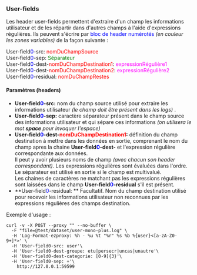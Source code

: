 ### User-fields ###

Les header user-fields permettent d'extraire d'un champ les informations utilisateur et de les répartir dans d'autres champs à l'aide d'expressions régulières.
Ils peuvent s'écrire par <span style="color: blue">bloc de header numérotés</span> *(en couleur les zones variables)* de la façon suivante :

User-field<span style="color: blue">0</span>-src: <span style="color: red">nomDuChampSource</span></br>
User-field<span style="color: blue">0</span>-sep: <span style="color: green">Séparateur</span></br>
User-field<span style="color: blue">0</span>-dest-<span style="color: red">nomDuChampDestination1</span>: <span style="color: magenta">expressionRégulière1</span></br>
User-field<span style="color: blue">0</span>-dest-<span style="color: red">nomDuChampDestination2</span>: <span style="color: magenta">expressionRégulière2</span></br>
User-field<span style="color: blue">0</span>-residual: <span style="color: red">nomDuChampRestes</span></br>

#### Paramètres (headers) ####

-   **User-field<span style="color: blue">0</span>-src:** nom du champ source utilisé pour extraire les informations utilisateur *(le champ doit être présent dans les logs)* .
-   **User-field<span style="color: blue">0</span>-sep:** caractère séparateur présent dans le champ source des informations utilisateur et qui sépare ces informations *(on utilisera le mot **space** pour invoquer l'espace)*
-   **User-field<span style="color: blue">0</span>-dest-<span style="color: red">nomDuChampDestination1</span>:** <span>définition du champ destination à mettre dans les données en sortie, comprenant le nom du champ apres la chaine **User-field<span style="color: blue">0</span>-dest-** et l'expression régulière correspondante aux données.</br> Il peut y avoir plusieurs noms de champ *(avec chacun son header correspondant)*. Les expressions régulières sont évaluées dans l'ordre. Le séparateur est utilisé en sortie si le champ est multivalué.</br> Les chaines de caractères ne matchant pas les expressions régulières sont laissées dans le champ **User-field<span style="color: blue">0</span>-residual** s'il est présent.</span>
-   **User-field<span style="color: blue">0</span>-residual: ** Facultatif. Nom du champ destination utilisé pour recevoir les informations utilisateur non reconnues par les expressions régulières des champs destination.

Exemple d'usage :
```shell
curl -v -X POST --proxy "" --no-buffer \
  -F "file=@test/dataset/user-mono-plus.log" \
  -H 'Log-Format-ezproxy: %h - %u %t "%r" %s %b %{user}<[a-zA-Z0-9+]*>' \
  -H 'User-field0-src: user'\
  -H 'User-field0-dest-groupe: etu|persecr|uncas|unautre'\
  -H 'User-field0-dest-categorie: [0-9]{3}'\
  -H 'User-field0-sep: +'\
 	http://127.0.0.1:59599
```

